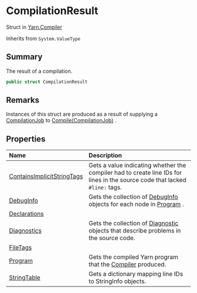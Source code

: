 # CompilationResult

Struct in [Yarn.Compiler](/api/csharp/yarn.compiler.md)

Inherits from `System.ValueType`

## Summary


The result of a compilation.


```csharp
public struct CompilationResult
```

## Remarks


Instances of this struct are produced as a result of supplying a  <a href="yarn.compiler.compilationjob.md">CompilationJob</a>  to  <a href="yarn.compiler.compiler.compile.md">Compile(CompilationJob)</a> .


## Properties

|Name|Description|
|:---|:---|
|[ContainsImplicitStringTags](/api/csharp/yarn.compiler.compilationresult.containsimplicitstringtags.md)|Gets a value indicating whether the compiler had to create line IDs for lines in the source code that lacked  <code>#line:</code>  tags.|
|[DebugInfo](/api/csharp/yarn.compiler.compilationresult.debuginfo.md)|Gets the collection of  <a href="yarn.compiler.compilationresult.debuginfo.md">DebugInfo</a>  objects for each node in  <a href="yarn.compiler.compilationresult.program.md">Program</a> .|
|[Declarations](/api/csharp/yarn.compiler.compilationresult.declarations.md)||
|[Diagnostics](/api/csharp/yarn.compiler.compilationresult.diagnostics.md)|Gets the collection of  <a href="yarn.compiler.diagnostic.md">Diagnostic</a>  objects that describe problems in the source code.|
|[FileTags](/api/csharp/yarn.compiler.compilationresult.filetags.md)||
|[Program](/api/csharp/yarn.compiler.compilationresult.program.md)|Gets the compiled Yarn program that the  <a href="yarn.compiler.compiler.md">Compiler</a>  produced.|
|[StringTable](/api/csharp/yarn.compiler.compilationresult.stringtable.md)|Gets a dictionary mapping line IDs to StringInfo objects.|

